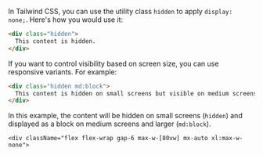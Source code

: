 
In Tailwind CSS, you can use the utility class `hidden` to apply `display: none;`. Here's how you would use it:

```html
<div class="hidden">
  This content is hidden.
</div>
```

If you want to control visibility based on screen size, you can use responsive variants. For example:

```html
<div class="hidden md:block">
  This content is hidden on small screens but visible on medium screens and up.
</div>
```

In this example, the content will be hidden on small screens (`hidden`) and displayed as a block on medium screens and larger (`md:block`).




```
<div className="flex flex-wrap gap-6 max-w-[80vw] mx-auto xl:max-w-none">
```


